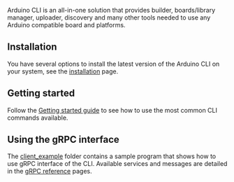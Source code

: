 Arduino CLI is an all-in-one solution that provides builder, boards/library manager,
uploader, discovery and many other tools needed to use any Arduino compatible board
and platforms.

## Installation

You have several options to install the latest version of the Arduino
CLI on your system, see the [installation] page.

## Getting started

Follow the [Getting started guide](/getting-started/) to see how to use the most
common CLI commands available.

## Using the gRPC interface

The [client_example] folder contains a sample program that shows how to use gRPC
interface of the CLI. Available services and messages are detailed in the
[gRPC reference] pages.


[installation]: /installation/
[contributing]: https://github.com/arduino/arduino-cli/blob/master/CONTRIBUTING.md
[client_example]: https://github.com/arduino/arduino-cli/blob/master/client_example
[gRPC reference]: /rpc/commands